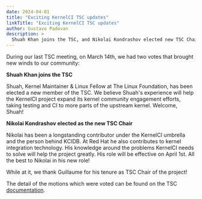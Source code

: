 ```yaml
---
date: 2024-04-01
title: "Exciting KernelCI TSC updates"
linkTitle: "Exciting KernelCI TSC updates"
author: Gustavo Padovan
description: >
  Shuah Khan joins the TSC, and Nikolai Kondrashov elected new TSC Chair
---
```


During our last TSC meeting, on March 14th, we had two votes that brought new winds to our community:

**Shuah Khan joins the TSC**

Shuah, Kernel Maintainer & Linux Fellow at The Linux Foundation, has been elected a new member of the TSC. We believe Shuah's experience will help the KernelCI project expand its kernel community engagement efforts, taking testing and CI to more parts of the upstream kernel. Welcome, Shuah!

**Nikolai Kondrashov elected as the new TSC Chair**

Nikolai has been a longstanding contributor under the KernelCI umbrella and the person behind KCIDB. At Red Hat he also contributes to kernel integration technology. His knowledge around the problems KernelCI needs to solve will help the project greatly. His role will be effective on April 1st. All the best to Nikolai in his new role!

While at it, we thank Guillaume for his tenure as TSC Chair of the project!

The detail of the motions which were voted can be found on the TSC
[documentation](https://docs.kernelci.org/org/tsc/votes/#2024-03-14).